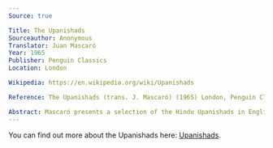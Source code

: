 ```yaml
---
Source: true

Title: The Upanishads
Sourceauthor: Anonymous
Translator: Juan Mascaró
Year: 1965
Publisher: Penguin Classics
Location: London

Wikipedia: https://en.wikipedia.org/wiki/Upanishads

Reference: The Upanishads (trans. J. Mascaró) (1965) London, Penguin Classics.

Abstract: Mascaró presents a selection of the Hindu Upanishads in English translation.
---
```

You can find out more about the Upanishads here: [Upanishads](/p/upanishads/).